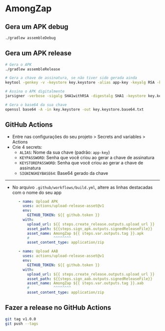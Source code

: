 # AmongZap

## Gera um APK debug
```bash
./gradlew assembleDebug
```

## Gera um APK release
```bash
# Gera o APK
./gradlew assembleRelease

# Gera a chave de assinatura, se não tiver sido gerada ainda
keytool -genkey -v -keystore key.keystore -alias app-key -keyalg RSA -keysize 2048 -validity 10000

# Assina o APK digitalmente
jarsigner -verbose -sigalg SHA1withRSA -digestalg SHA1 -keystore key.keystore app/build/outputs/apk/release/app-release-unsigned.apk app-key

# Gera o base64 da sua chave
openssl base64 -A -in key.keystore -out key.keystore.base64.txt
```

## GitHub Actions
* Entre nas configurações do seu projeto > Secrets and variables > Actions
* Crie 4 secrets:
  * `ALIAS`: Nome da sua chave (padrão: `app-key`)
  * `KEYPASSWORD`: Senha que você criou ao gerar a chave de assinatura
  * `KEYSTOREPASSWORD`: Senha que você criou ao gerar a chave de assinatura
  * `SIGNINGKEYBASE64`: Base64 gerado da chave
---
* No arquivo `.github/workflows/build.yml`, altere as linhas destacadas com o nome do seu app
```yaml
      - name: Upload APK
        uses: actions/upload-release-asset@v1
        env:
          GITHUB_TOKEN: ${{ github.token }}
        with:
          upload_url: ${{ steps.create_release.outputs.upload_url }}
          asset_path: ${{steps.sign_apk.outputs.signedReleaseFile}}
          asset_name: AmongZap ${{ steps.var.outputs.tag }}.apk
          #           ^^^^^^^^
          asset_content_type: application/zip

      - name: Upload AAB
        uses: actions/upload-release-asset@v1
        env:
          GITHUB_TOKEN: ${{ github.token }}
        with:
          upload_url: ${{ steps.create_release.outputs.upload_url }}
          asset_path: ${{steps.sign_aab.outputs.signedReleaseFile}}
          asset_name: AmongZap ${{ steps.var.outputs.tag }}.aab
          #           ^^^^^^^^
          asset_content_type: application/zip
```

## Fazer a release no GitHub Actions
```bash
git tag v1.0.0
git push --tags
```
